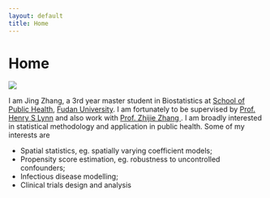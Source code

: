 ```yaml
---
layout: default
title: Home
---
```


<div>
 <h1 class="page-title">Home</h1>
</div>

![](https://jingzhang1.github.io/assets/clinical%20trial%20project/Treatment%20Exposure%20and%20Dose%20Intensity.png)
<div>
<div class="row">
  <p>
  I am Jing Zhang, a 3rd year master student in Biostatistics at <a href="http://sph.fudan.edu.cn/">School of Public Health</a>, <a href="http://www.fudan.edu.cn/en/">Fudan University</a>. I am fortunately to be supervised by <a href="https://www.researchgate.net/profile/Henry_Lynn2"> Prof. Henry S Lynn</a> and also work with   <a href="https://scholar.google.com/citations?hl=zh-CN&user=xq-7QVQAAAAJ&view_op=list_works&sortby=pubdate"> Prof. Zhijie Zhang </a>. 
  I am broadly interested in statistical methodology and application in public health. Some of my interests are 
  <p>
  <ul>
  <li> Spatial statistics, eg. spatially varying coefficient models; </li>
  <li> Propensity score estimation, eg. robustness to uncontrolled confounders; </li>
  <li> Infectious disease modelling; </li>
  <li> Clinical trials design and analysis </li>
  </ul>

